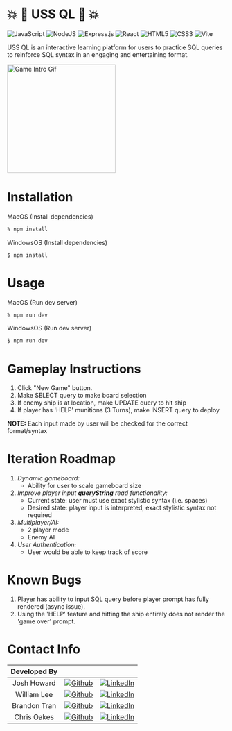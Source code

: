# 💥 🚢 USS QL 🚢 💥
![JavaScript](https://img.shields.io/badge/javascript-%23323330.svg?style=for-the-badge&logo=javascript&logoColor=%23F7DF1E) 
![NodeJS](https://img.shields.io/badge/node.js-6DA55F?style=for-the-badge&logo=node.js&logoColor=white) 
![Express.js](https://img.shields.io/badge/express.js-%23404d59.svg?style=for-the-badge&logo=express&logoColor=%2361DAFB) 
![React](https://img.shields.io/badge/react-%2320232a.svg?style=for-the-badge&logo=react&logoColor=%2361DAFB) 
![HTML5](https://img.shields.io/badge/html5-%23E34F26.svg?style=for-the-badge&logo=html5&logoColor=white) 
![CSS3](https://img.shields.io/badge/css3-%231572B6.svg?style=for-the-badge&logo=css3&logoColor=white)
![Vite](https://img.shields.io/badge/vite-%23646CFF.svg?style=for-the-badge&logo=vite&logoColor=white)

USS QL is an interactive learning platform for users to practice SQL queries to reinforce SQL syntax in an engaging and entertaining format.

<picture>
  <source media="(prefers-color-scheme: dark)" srcset="./client/assets/readme/gameIntro.gif">
  <source media="(prefers-color-scheme: light)" srcset="./client/assets/readme/gameIntro.gif">
  <img alt="Game Intro Gif" src="./client/assets/readme/gameIntro.gif.png" width="250px">
</picture>

# Installation

MacOS (Install dependencies)
```bash
% npm install
```

WindowsOS (Install dependencies)
```bash
$ npm install 
```

# Usage

MacOS (Run dev server)
```bash
% npm run dev 
```

WindowsOS (Run dev server)
```bash
$ npm run dev 
```

# Gameplay Instructions

1. Click "New Game" button.
2. Make SELECT query to make board selection
3. If enemy ship is at location, make UPDATE query to hit ship
4. If player has 'HELP' munitions (3 Turns), make INSERT query to deploy

**NOTE:** Each input made by user will be checked for the correct format/syntax

# Iteration Roadmap
1. *Dynamic gameboard:*
    - Ability for user to scale gameboard size
2. *Improve player input ***queryString*** read functionality:*
    - Current state: user must use exact stylistic syntax (i.e. spaces)
    - Desired state: player input is interpreted, exact stylistic syntax not required
3. *Multiplayer/AI:*
    - 2 player mode
    - Enemy AI 
4. *User Authentication:*
    - User would be able to keep track of score


# Known Bugs
1. Player has ability to input SQL query before player prompt has fully rendered (async issue).
2. Using the 'HELP' feature and hitting the ship entirely does not render the 'game over' prompt.


# Contact Info
| Developed By |    |    |
| :---:   | :---: | :---: |
| Josh Howard  | [![Github](https://img.shields.io/badge/github-%23121011.svg?style=for-the-badge&logo=github&logoColor=white)](https://github.com/JoshHowardDev)   | [![LinkedIn](https://img.shields.io/badge/LinkedIn-%230077B5.svg?logo=linkedin&logoColor=white)](https://linkedin.com/in/JoshHowardDev)   |
| William Lee  | [![Github](https://img.shields.io/badge/github-%23121011.svg?style=for-the-badge&logo=github&logoColor=white)](https://github.com/WilliamHaakLee)   | [![LinkedIn](https://img.shields.io/badge/LinkedIn-%230077B5.svg?logo=linkedin&logoColor=white)](https://www.linkedin.com/in/williamhaaklee)   |
| Brandon Tran  | [![Github](https://img.shields.io/badge/github-%23121011.svg?style=for-the-badge&logo=github&logoColor=white)](https://github.com/btran140)   | [![LinkedIn](https://img.shields.io/badge/LinkedIn-%230077B5.svg?logo=linkedin&logoColor=white)](https://linkedin.com/in/btran140)   |
| Chris Oakes  | [![Github](https://img.shields.io/badge/github-%23121011.svg?style=for-the-badge&logo=github&logoColor=white)](https://github.com/ckoakes)   | [![LinkedIn](https://img.shields.io/badge/LinkedIn-%230077B5.svg?logo=linkedin&logoColor=white)](https://www.linkedin.com/in/christopher-k-oakes/)   |